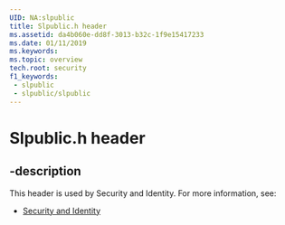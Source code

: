 ```yaml
---
UID: NA:slpublic
title: Slpublic.h header
ms.assetid: da4b060e-dd8f-3013-b32c-1f9e15417233
ms.date: 01/11/2019
ms.keywords: 
ms.topic: overview
tech.root: security
f1_keywords:
 - slpublic
 - slpublic/slpublic
---
```


# Slpublic.h header


## -description

This header is used by Security and Identity. For more information, see:

- [Security and Identity](../_security/index.md)

